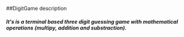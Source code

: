 ##DigitGame description 
##### It's is a terminal based  three digit guessing game with mathematical operations (multipy, addition and substraction).
